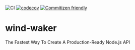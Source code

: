 ![CI](https://github.com/cervantes007/wind-waker/workflows/CI/badge.svg)
[![codecov](https://codecov.io/gh/cervantes007/wind-waker/branch/main/graph/badge.svg)](https://codecov.io/gh/cervantes007/wind-waker)
[![Commitizen friendly](https://img.shields.io/badge/commitizen-friendly-brightgreen.svg)](http://commitizen.github.io/cz-cli/)

# wind-waker
The Fastest Way To Create A Production-Ready Node.js API
